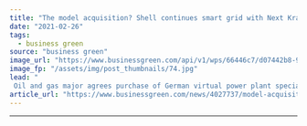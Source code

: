 ```yaml
---
title: "The model acquisition? Shell continues smart grid with Next Kraftwerke deal"
date: "2021-02-26"
tags: 
  - business green
source: "business green"
image_url: "https://www.businessgreen.com/api/v1/wps/66446c7/d07442b8-9d0f-46ae-a7da-8e1879e0dfad/1/Remote-Control-RES-185x114.jpg"
image_fp: "/assets/img/post_thumbnails/74.jpg"
lead: "
 Oil and gas major agrees purchase of German virtual power plant specialist as company further expands its clean tech portfolio ..."
article_url: "https://www.businessgreen.com/news/4027737/model-acquisition-shell-continues-smart-grid-kraftwerke-deal"
---
```


---
